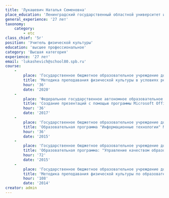 ```yaml
---
title: 'Лукашевич Наталья Семеновна'
place_education: 'Ленинградский государственный областной университет имени А.С.Пушкина'
general_experience: '27 лет'
taxonomy:
    category:
        - etc
class_chief: '5г'
position: 'Учитель физической культуры'
education: 'высшее профессиональное'
category: 'Высшая категория'
experience: '27 лет'
email: 'lukashevich@school80.spb.ru'
course: 
    -
        place: 'Государственное бюджетное образовательное учреждение дополнительного педагогического профессионального образования Центр повышения квалификации специалистов Петроградского района Санкт-Петербурга "Информационно-методический центр"'
        title: 'Методика преподавания физической культуры в условиях реализации ФГОС'
        hour: '36'
        date: '2020'
    -
        place: 'Федеральное государственное автономное образовательное учреждение высшего образования «Санкт-Петербургский национальный исследовательский университет информационных технологий, механики и оптики»'
        title: 'Создание презентаций с помощью программы Microsoft Office PowerPoint (начальный уровень)'
        hour: '36'
        date: '2017'
    -
        place: 'Государственное бюджетное образовательное учреждение дополнительного педагогического профессионального образования Центр повышения квалификации специалистов Петроградского района Санкт-Петербурга "Информационно-методический центр"'
        title: 'Образовательная программа "Информационные технологии" Модуль "Создание интерактивных и мультимедийных презентаций"'
        hour: '36'
        date: '2015'
    -
        place: 'Государственное бюджетное образовательное учреждение дополнительного педагогического профессионального образования Центр повышения квалификации специалистов Петроградского района Санкт-Петербурга "Информационно-методический центр"'
        title: 'Образовательная программа: "Управление качеством образования в ОУ" Модуль: "Формы и методы практической работы учителя физической культуры в условиях введения ФГОС"'
        hour: '72'
        date: '2015'
    -
        place: 'Государственное бюджетное образовательное учреждение дополнительного профессионального образования (повышения квалификации) специалистов Санкт-Петербургская академия постдипломного педагогического образования'
        title: 'Методика преподавания физической культуры по образовательным стандартам нового поколения'
        hour: '108'
        date: '2014'
creator: admin
---
```

